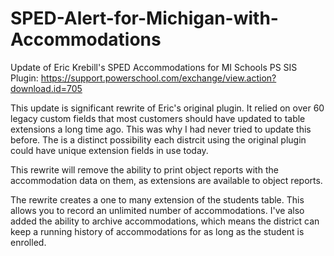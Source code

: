 # SPED-Alert-for-Michigan-with-Accommodations
Update of Eric Krebill's SPED Accommodations for MI Schools PS SIS Plugin:
https://support.powerschool.com/exchange/view.action?download.id=705

This update is significant rewrite of Eric's original plugin.
It relied on over 60 legacy custom fields that most customers should have 
updated to table extensions a long time ago. This was why I had never tried
to update this before. The is a distinct possibility each distrcit using the
original plugin could have unique extension fields in use today.

This rewrite will remove the ability to print object reports with the
accommodation data on them, as extensions are available to object reports.

The rewrite creates a one to many extension of the students table. This
allows you to record an unlimited number of accommodations. I've also
added the ability to archive accommodations, which means the district can
keep a running history of accommodations for as long as the student is
enrolled.
